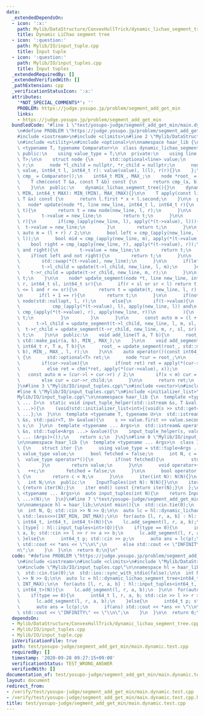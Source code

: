```yaml
---
data:
  _extendedDependsOn:
  - icon: ':x:'
    path: Mylib/DataStructure/ConvexHullTrick/dynamic_lichao_segment_tree.cpp
    title: Dynamic LiChao segment tree
  - icon: ':question:'
    path: Mylib/IO/input_tuple.cpp
    title: Input tuple
  - icon: ':question:'
    path: Mylib/IO/input_tuples.cpp
    title: Input tuples
  _extendedRequiredBy: []
  _extendedVerifiedWith: []
  _pathExtension: cpp
  _verificationStatusIcon: ':x:'
  attributes:
    '*NOT_SPECIAL_COMMENTS*': ''
    PROBLEM: https://judge.yosupo.jp/problem/segment_add_get_min
    links:
    - https://judge.yosupo.jp/problem/segment_add_get_min
  bundledCode: "#line 1 \"test/yosupo-judge/segment_add_get_min/main.dynamic.test.cpp\"\
    \n#define PROBLEM \"https://judge.yosupo.jp/problem/segment_add_get_min\"\n\n\
    #include <iostream>\n#include <climits>\n#line 2 \"Mylib/DataStructure/ConvexHullTrick/dynamic_lichao_segment_tree.cpp\"\
    \n#include <utility>\n#include <optional>\n\nnamespace haar_lib {\n  template\
    \ <typename T, typename Comparator>\n  class dynamic_lichao_segment_tree {\n \
    \ public:\n    using value_type = T;\n\n  private:\n    using line = std::pair<T,\
    \ T>;\n\n    struct node {\n      std::optional<line> value;\n      int64_t l,\
    \ r;\n      node *l_child = nullptr, *r_child = nullptr;\n      node(std::optional<line>\
    \ value, int64_t l, int64_t r): value(value), l(l), r(r){}\n    };\n\n    Comparator\
    \ cmp_ = Comparator();\n    int64_t MIN_, MAX_;\n    node *root_ = nullptr;\n\n\
    \    T chm(const T &a, const T &b) const {\n      return cmp_(a, b) ? a : b;\n\
    \    }\n\n  public:\n    dynamic_lichao_segment_tree(){}\n    dynamic_lichao_segment_tree(int64_t\
    \ MIN, int64_t MAX): MIN_(MIN), MAX_(MAX){}\n\n    T apply(const line &l, const\
    \ T &x) const {\n      return l.first * x + l.second;\n    }\n\n  private:\n \
    \   node* update(node *t, line new_line, int64_t l, int64_t r){\n      if(not\
    \ t){\n        return t = new node(new_line, l, r);\n      }\n\n      if(not t->value){\n\
    \        t->value = new_line;\n        return t;\n      }\n\n      if(l + 1 ==\
    \ r){\n        if(cmp_(apply(new_line, l), apply(*(t->value), l))){\n        \
    \  t->value = new_line;\n        }\n        return t;\n      }\n\n      const\
    \ auto m = (l + r) / 2;\n\n      bool left = cmp_(apply(new_line, l), apply(*(t->value),\
    \ l));\n      bool mid = cmp_(apply(new_line, m), apply(*(t->value), m));\n  \
    \    bool right = cmp_(apply(new_line, r), apply(*(t->value), r));\n\n      if(left\
    \ and right){\n        t->value = new_line;\n        return t;\n      }\n\n  \
    \    if(not left and not right){\n        return t;\n      }\n\n      if(mid){\n\
    \        std::swap(*(t->value), new_line);\n      }\n\n      if(left != mid){\n\
    \        t->l_child = update(t->l_child, new_line, l, m);\n      }else{\n    \
    \    t->r_child = update(t->r_child, new_line, m, r);\n      }\n\n      return\
    \ t;\n    }\n\n    node* update_segment(node *t, line new_line, int64_t l, int64_t\
    \ r, int64_t sl, int64_t sr){\n      if(r < sl or sr < l) return t;\n      if(sl\
    \ <= l and r <= sr){\n        return t = update(t, new_line, l, r);\n      }\n\
    \n      if(l + 1 == r){\n        return t;\n      }\n\n      if(not t) t = new\
    \ node(std::nullopt, l, r);\n      else{\n        if(t->value){\n          if(\n\
    \            cmp_(apply(*(t->value), l), apply(new_line, l)) and\n           \
    \ cmp_(apply(*(t->value), r), apply(new_line, r))\n          ){\n            return\
    \ t;\n          }\n        }\n      }\n\n      const auto m = (l + r) / 2;\n\n\
    \      t->l_child = update_segment(t->l_child, new_line, l, m, sl, sr);\n    \
    \  t->r_child = update_segment(t->r_child, new_line, m, r, sl, sr);\n\n      return\
    \ t;\n    }\n\n  public:\n    void add_line(T a, T b){\n      root_ = update(root_,\
    \ std::make_pair(a, b), MIN_, MAX_);\n    }\n\n    void add_segment(int64_t l,\
    \ int64_t r, T a, T b){\n      root_ = update_segment(root_, std::make_pair(a,\
    \ b), MIN_, MAX_, l, r);\n    }\n\n    auto operator()(const int64_t &x) const\
    \ {\n      std::optional<T> ret;\n      node *cur = root_;\n\n      while(cur){\n\
    \        if(cur->value){\n          if(not ret) ret = apply(*(cur->value), x);\n\
    \          else ret = chm(*ret, apply(*(cur->value), x));\n        }\n\n     \
    \   const auto m = (cur->l + cur->r) / 2;\n        if(x < m) cur = cur->l_child;\n\
    \        else cur = cur->r_child;\n      }\n\n      return ret;\n    }\n  };\n\
    }\n#line 3 \"Mylib/IO/input_tuples.cpp\"\n#include <vector>\n#include <tuple>\n\
    #line 6 \"Mylib/IO/input_tuples.cpp\"\n#include <initializer_list>\n#line 6 \"\
    Mylib/IO/input_tuple.cpp\"\n\nnamespace haar_lib {\n  template <typename T, size_t\
    \ ... I>\n  static void input_tuple_helper(std::istream &s, T &val, std::index_sequence<I\
    \ ...>){\n    (void)std::initializer_list<int>{(void(s >> std::get<I>(val)), 0)\
    \ ...};\n  }\n\n  template <typename T, typename U>\n  std::istream& operator>>(std::istream\
    \ &s, std::pair<T, U> &value){\n    s >> value.first >> value.second;\n    return\
    \ s;\n  }\n\n  template <typename ... Args>\n  std::istream& operator>>(std::istream\
    \ &s, std::tuple<Args ...> &value){\n    input_tuple_helper(s, value, std::make_index_sequence<sizeof\
    \ ... (Args)>());\n    return s;\n  }\n}\n#line 8 \"Mylib/IO/input_tuples.cpp\"\
    \n\nnamespace haar_lib {\n  template <typename ... Args>\n  class InputTuples\
    \ {\n    struct iter {\n      using value_type = std::tuple<Args ...>;\n     \
    \ value_type value;\n      bool fetched = false;\n      int N, c = 0;\n\n    \
    \  value_type operator*(){\n        if(not fetched){\n          std::cin >> value;\n\
    \        }\n        return value;\n      }\n\n      void operator++(){\n     \
    \   ++c;\n        fetched = false;\n      }\n\n      bool operator!=(iter &) const\
    \ {\n        return c < N;\n      }\n\n      iter(int N): N(N){}\n    };\n\n \
    \   int N;\n\n  public:\n    InputTuples(int N): N(N){}\n\n    iter begin() const\
    \ {return iter(N);}\n    iter end() const {return iter(N);}\n  };\n\n  template\
    \ <typename ... Args>\n  auto input_tuples(int N){\n    return InputTuples<Args\
    \ ...>(N);\n  }\n}\n#line 7 \"test/yosupo-judge/segment_add_get_min/main.dynamic.test.cpp\"\
    \n\nnamespace hl = haar_lib;\n\nint main(){\n  std::cin.tie(0);\n  std::ios::sync_with_stdio(false);\n\
    \n  int N, Q; std::cin >> N >> Q;\n\n  auto lc = hl::dynamic_lichao_segment_tree<int64_t,\
    \ std::less<>>(INT_MIN, INT_MAX);\n\n  for(auto [l, r, a, b] : hl::input_tuples<int64_t,\
    \ int64_t, int64_t, int64_t>(N)){\n    lc.add_segment(l, r, a, b);\n  }\n\n  for(auto\
    \ [type] : hl::input_tuples<int>(Q)){\n    if(type == 0){\n      int64_t l, r,\
    \ a, b; std::cin >> l >> r >> a >> b;\n      lc.add_segment(l, r, a, b);\n   \
    \ }else{\n      int64_t p; std::cin >> p;\n      auto ans = lc(p);\n      if(ans)\
    \ std::cout << *ans << \"\\n\";\n      else std::cout << \"INFINITY\" << \"\\\
    n\";\n    }\n  }\n\n  return 0;\n}\n"
  code: "#define PROBLEM \"https://judge.yosupo.jp/problem/segment_add_get_min\"\n\
    \n#include <iostream>\n#include <climits>\n#include \"Mylib/DataStructure/ConvexHullTrick/dynamic_lichao_segment_tree.cpp\"\
    \n#include \"Mylib/IO/input_tuples.cpp\"\n\nnamespace hl = haar_lib;\n\nint main(){\n\
    \  std::cin.tie(0);\n  std::ios::sync_with_stdio(false);\n\n  int N, Q; std::cin\
    \ >> N >> Q;\n\n  auto lc = hl::dynamic_lichao_segment_tree<int64_t, std::less<>>(INT_MIN,\
    \ INT_MAX);\n\n  for(auto [l, r, a, b] : hl::input_tuples<int64_t, int64_t, int64_t,\
    \ int64_t>(N)){\n    lc.add_segment(l, r, a, b);\n  }\n\n  for(auto [type] : hl::input_tuples<int>(Q)){\n\
    \    if(type == 0){\n      int64_t l, r, a, b; std::cin >> l >> r >> a >> b;\n\
    \      lc.add_segment(l, r, a, b);\n    }else{\n      int64_t p; std::cin >> p;\n\
    \      auto ans = lc(p);\n      if(ans) std::cout << *ans << \"\\n\";\n      else\
    \ std::cout << \"INFINITY\" << \"\\n\";\n    }\n  }\n\n  return 0;\n}\n"
  dependsOn:
  - Mylib/DataStructure/ConvexHullTrick/dynamic_lichao_segment_tree.cpp
  - Mylib/IO/input_tuples.cpp
  - Mylib/IO/input_tuple.cpp
  isVerificationFile: true
  path: test/yosupo-judge/segment_add_get_min/main.dynamic.test.cpp
  requiredBy: []
  timestamp: '2020-09-28 09:27:15+09:00'
  verificationStatus: TEST_WRONG_ANSWER
  verifiedWith: []
documentation_of: test/yosupo-judge/segment_add_get_min/main.dynamic.test.cpp
layout: document
redirect_from:
- /verify/test/yosupo-judge/segment_add_get_min/main.dynamic.test.cpp
- /verify/test/yosupo-judge/segment_add_get_min/main.dynamic.test.cpp.html
title: test/yosupo-judge/segment_add_get_min/main.dynamic.test.cpp
---
```

